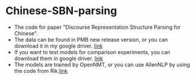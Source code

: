 # Chinese-SBN-parsing
 - The code for paper "Discourse Representation Structure Parsing for Chinese".
 - The data can be found in PMB new release version, or you can download it in my google driver. [link](https://drive.google.com/drive/folders/1iLihDcpZ6zNPT6zjBz8T1A4VSxq6vM47?usp=sharing)
 - If you want to test models for comparison experiments, you can download them in google driver. [link](https://drive.google.com/drive/folders/15v5o2xvicJUUElZS-vr4SESTp0CCLMKq?usp=sharing)
 - The models are trained by OpenNMT, or you can use AllenNLP by using the code from Rik.[link](https://github.com/RikVN/Neural_DRS)
